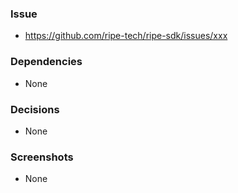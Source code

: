 ### Issue
- https://github.com/ripe-tech/ripe-sdk/issues/xxx

### Dependencies
- None

### Decisions
- None

### Screenshots
- None
